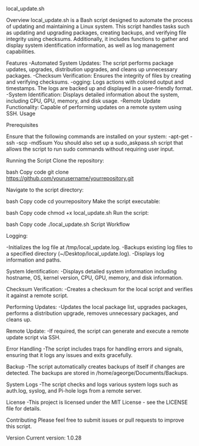 local_update.sh

Overview
local_update.sh is a Bash script designed to automate the process of updating and maintaining a Linux system. This script handles tasks such as updating and upgrading packages, creating backups, and verifying file integrity using checksums. Additionally, it includes functions to gather and display system identification information, as well as log management capabilities.

Features
-Automated System Updates: The script performs package updates, upgrades, distribution upgrades, and cleans up unnecessary packages.
-Checksum Verification: Ensures the integrity of files by creating and verifying checksums.
-ogging: Logs actions with colored output and timestamps. The logs are backed up and displayed in a user-friendly format.
-System Identification: Displays detailed information about the system, including CPU, GPU, memory, and disk usage.
-Remote Update Functionality: Capable of performing updates on a remote system using SSH.
Usage

Prerequisites

Ensure that the following commands are installed on your system:
-apt-get
-ssh
-scp
-md5sum
You should also set up a sudo_askpass.sh script that allows the script to run sudo commands without requiring user input.

Running the Script
Clone the repository:

bash
Copy code
git clone https://github.com/yourusername/yourrepository.git

Navigate to the script directory:

bash
Copy code
cd yourrepository
Make the script executable:

bash
Copy code
chmod +x local_update.sh
Run the script:

bash
Copy code
./local_update.sh
Script Workflow

Logging:

-Initializes the log file at /tmp/local_update.log.
-Backups existing log files to a specified directory (~/Desktop/local_update.log).
-Displays log information and paths.

System Identification:
-Displays detailed system information including hostname, OS, kernel version, CPU, GPU, memory, and disk information.

Checksum Verification:
-Creates a checksum for the local script and verifies it against a remote script.

Performing Updates:
-Updates the local package list, upgrades packages, performs a distribution upgrade, removes unnecessary packages, and cleans up.

Remote Update:
-If required, the script can generate and execute a remote update script via SSH.

Error Handling
-The script includes traps for handling errors and signals, ensuring that it logs any issues and exits gracefully.

Backup
-The script automatically creates backups of itself if changes are detected. The backups are stored in /home/ageorge/Documents/Backups.

System Logs
-The script checks and logs various system logs such as auth.log, syslog, and Pi-hole logs from a remote server.

License
-This project is licensed under the MIT License - see the LICENSE file for details.

Contributing
Please feel free to submit issues or pull requests to improve this script.

Version
Current version: 1.0.28
